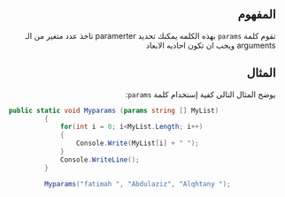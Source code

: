 <div dir="rtl">



## المفهوم 
تقوم كلمة
`params`
بهذه الكلمه يمكنك تحديد paramerter تاخذ عدد متغير من الـ arguments ويجب ان تكون احاديه الابعاد 


## المثال
يوضح المثال التالي كفية إستخدام كلمة `params`:
</div>

```C#
   public static void Myparams (params string [] MyList)
            {
                for(int i = 0; i<MyList.Length; i++)
                {
                    Console.Write(MyList[i] + " ");
                }
                Console.WriteLine();
            }

            Myparams("fatimah ", "Abdulaziz", "Alqhtany ");

```
